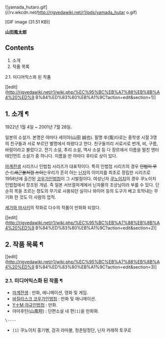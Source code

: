 ![yamada_hutaro.gif](//rv.wkcdn.net/http://rigvedawiki.net/r1/pds/yamada_hutar
o.gif)

[GIF image (31.51 KB)]

**山田風太郎**

## Contents

    

1. 소개 
2. 작품 목록 
    

2.1. 미디어믹스화 된 작품

[[edit](http://rigvedawiki.net/r1/wiki.php/%EC%95%BC%EB%A7%88%EB%8B%A4%20%ED%9
B%84%ED%83%80%EB%A1%9C?action=edit&section=1)]

## 1. 소개 ¶

1922년 1월 4일 ~ 2001년 7월 28일.

  

일본의 소설가. 본명은 야마다 세이야(山田 誠也). 필명 후(風)타로는 중학생 시절 3명의 친구들과 서로 부르던 별명에서 따왔다고 한다.
친구들끼리 서로서로 번개, 비, 구름, 바람이라고 불렀다고. 전기 소설, 추리 소설, 역사 소설 등 다 장르에서 이름을 떨친 엔터테인먼트
소설가 중 하나다. 이름을 딴 야마다 후타로 상이 있다.

  

[마계전생](%EB%A7%88%EA%B3%84%EC%A0%84%EC%83%9D.md) 시리즈나 인법첩 시리즈가 대표작이다. 특히 인법첩
시리즈의 경우 <del>인법이 무슨 드래곤볼처럼 쓰이는</del>우리가 흔히 아는 [닌자](%EB%8B%8C%EC%9E%90.md)의
이미지를 최초로 정립한 시리즈로 1958년에 출간된
[코우가인법첩](%EC%BD%94%EC%9A%B0%EA%B0%80%EC%9D%B8%EB%B2%95%EC%B2%A9.md)이 그
시발점이다. 여성닌자 [쿠노이치](%EC%BF%A0%EB%85%B8%EC%9D%B4%EC%B9%98.md)의 경우 쿠노이치 인법첩에서
창조된 개념. 즉 일본 서브컬처계에서 닌자물의 조상님이라 부를 수 있다. 단순히 목을 조르는 정도의 무기로 사용되던 실이나 와이어 등의
도구가 베고 토막내는 무기화 한 것도 이 사람의 업적.

  

[세가와 마사키](%EC%84%B8%EA%B0%80%EC%99%80%20%EB%A7%88%EC%82%AC%ED%82%A4.md)의
작화로 다수의 작품이 만화화 되었다.

  

[[edit](http://rigvedawiki.net/r1/wiki.php/%EC%95%BC%EB%A7%88%EB%8B%A4%20%ED%9
B%84%ED%83%80%EB%A1%9C?action=edit&section=2)]

## 2. 작품 목록 ¶

[[edit](http://rigvedawiki.net/r1/wiki.php/%EC%95%BC%EB%A7%88%EB%8B%A4%20%ED%9
B%84%ED%83%80%EB%A1%9C?action=edit&section=3)]

### 2.1. 미디어믹스화 된 작품 ¶

  * [마계전생](%EB%A7%88%EA%B3%84%EC%A0%84%EC%83%9D.md) : 만화, 애니메이션, 영화 및 게임.
  * [바질리스크 코우가인법첩](%EB%B0%94%EC%A7%88%EB%A6%AC%EC%8A%A4%ED%81%AC%20%EC%BD%94%EC%9A%B0%EA%B0%80%EC%9D%B8%EB%B2%95%EC%B2%A9.md) : 만화 및 애니메이션.
  * [Y十M 야규인법첩](Y%E5%8D%81M%20%EC%95%BC%EA%B7%9C%EC%9D%B8%EB%B2%95%EC%B2%A9.md) : 만화.
  * 야마후탄(山風短) : 단편소설 네 편`[1]`을 만화화.

`\----`

  * `[1]` 쿠노이치 홍기병, 검귀 라마불, 청춘탐정단, 닌자 카레하 토쿠로

